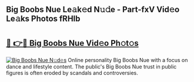 ## Big Boobs Nue Le𝚊k𝚎d N𝚞𝚍e - Part-fxV Vid𝚎o Le𝚊ks Photos fRHlb

# <h2><a href="http://fb6t5h.evod.top/?m=Big+Boobs+Nue">🔗 👉🔴 Big Boobs Nue Vid𝚎o Ph𝚘t𝚘s</a></h2>

[![Big Boobs Nue N𝚞d𝚎s](https://i.imgur.com/8V9OHl7.gif)](http://fb6t5h.evod.top/?m=Big+Boobs+Nue)
Online personality Big Boobs Nue with a focus on dance and lifestyle content. The public's Big Boobs Nue trust in public figures is often eroded by scandals and controversies. 
